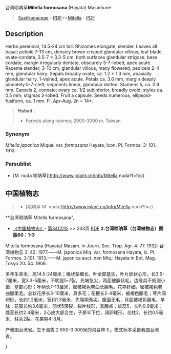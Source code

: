 台湾唢呐草**Mitella formosana** (Hayata) Masamune

> [Saxifragaceae](http://www.iplant.cn/info/Saxifragaceae?t=foc) - [PDF](http://www.iplant.cn/foc/pdf/Saxifragaceae.pdf)>>[Mitella](http://www.iplant.cn/info/Mitella?t=foc) - [PDF](http://www.iplant.cn/foc/pdf/Mitella.pdf)

## Description

Herbs perennial, 14.5-24 cm tall. Rhizomes elongate, slender. Leaves all basal; petiole 7-13 cm, densely brown crisped glandular villous; leaf blade ovate-cordate, 3.5-7 × 3.3-5 cm, both surfaces glandular strigose, base cordate, margin irregularly dentate, obscurely 5-7-lobed, apex acute. Raceme slender, 3-10 cm, glandular villous, many flowered; pedicels 2-4 mm, glandular hairy. Sepals broadly ovate, ca. 1.2 × 1.3 mm, abaxially glandular hairy, 1-veined, apex acute. Petals ca. 3.6 mm, margin deeply pinnately 5-7-cleft; segments linear, glandular dotted. Stamens 5, ca. 0.9 mm. Carpels 2, connate; ovary ca. 1/2 subinferior, broadly ovoid; styles ca. 0.5 mm; stigmas 2-lobed. Fruit a capsule. Seeds numerous, ellipsoid-fusiform, ca. 1 mm. Fl. Apr-Aug. 2n = 14*.


> **Habait** : 
>* Forests along ravines; 2900-3000 m. Taiwan.

### Synonym
*Mitella japonica* Miquel var. *formosana* Hayata, Icon. Pl. Formos. 3: 101. 1913.

### Parsublist

* [M.  nuda  唢呐草](http://www.iplant.cn/info/Mitella nuda?t=foc)

## 中国植物志

> * [唢呐草  M.  nuda](http://www.iplant.cn/info/Mitella nuda?t=z)


**台湾唢呐草 Mitella formosana",


* [《中国植物志》](http://www.iplant.cn/frps)- [第34(2)卷](http://www.iplant.cn/frps/vol/34(2)) >> 233页 [PDF](http://www.iplant.cn/frps/pdf/34(2)/233.PDF)
**2.台湾唢呐草（台湾植物志）图版60：1-3**

Mitella formosana (Hayata) Masam. in Journ. Soc. Trop. Agr. 4: 77. 1932: 台湾植物志 3: 42. 1977.——M. japonica Miq. var. formosana Hayata, Ic. Pl. Formos. 3:101. 1913.——M. japonica auct. non Miq.: Hayata in Bot. Mag. Tokyo 20: 54. 1906.

多年生草本，高14.5-24厘米；根状茎细长。叶全部基生，叶片卵状心形，长3.5-7厘米，宽3.3-5厘米，不明显5-7裂，先端急尖，两面被腺伏毛，边缘具不规则小齿，基部心形；叶柄长7-13厘米，密被褐色卷曲长腺毛。花葶纤细，密被褐色卷曲腺柔毛。总状花序长3-10厘米，具多花；花梗长2-4毫米，被褐色腺毛；萼片阔卵形，长约1.2毫米，宽约1.3毫米，先端稍渐尖，腹面无毛，背面被褐色腺毛，单脉；花瓣长约3.6毫米，羽状5深裂，裂片线形，具腺点；雄蕊5，长约0.9毫米；雌蕊长约2.4毫米，2心皮大部合生，子房半下位，阔卵球形，花柱2，长约0.5毫米，柱头2裂。花果期4-8月。

产我国台湾省。生于海拔 2 900-3 000米的沟谷林下。模式标本采自我国台湾省。

}